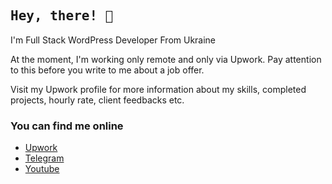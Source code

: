 ## <samp>Hey, there! 👋 <br>

I'm Full Stack WordPress Developer From Ukraine<br>

At the moment, I'm working only remote and only via Upwork. Pay attention to this before you write to me about a job offer.<br>

Visit my Upwork profile for more information about my skills, completed projects, hourly rate, client feedbacks etc.<br>

### You can find me online

- [Upwork](https://clc.la/upwork)<br>
- [Telegram](https://t.me/vladimir_kamuz)<br>
- [Youtube](https://youtube.com/vladimirkamuz)
</smap>
